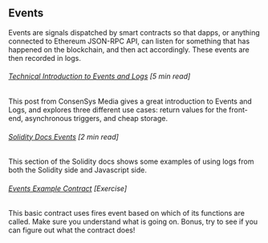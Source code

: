 ## Events

Events are signals dispatched by smart contracts so that dapps, or anything connected to Ethereum JSON-RPC API, can listen for something that has happened on the blockchain, and then act accordingly. These events are then recorded in logs.

###### [Technical Introduction to Events and Logs](https://media.consensys.net/technical-introduction-to-events-and-logs-in-ethereum-a074d65dd61e) \[5 min read\]

This post from ConsenSys Media gives a great introduction to Events and Logs, and explores three different use cases: return values for the front-end, asynchronous triggers, and cheap storage.

###### [Solidity Docs Events](http://solidity.readthedocs.io/en/develop/contracts.html#events) \[2 min read\]

This section of the Solidity docs shows some examples of using logs from both the Solidity side and Javascript side.

###### [Events Example Contract](https://github.com/ethchange/smart-exchange/blob/master/lib/contracts/SmartExchange.sol) \[Exercise\]

This basic contract uses fires event based on which of its functions are called.  Make sure you understand what is going on.  Bonus, try to see if you can figure out what the contract does!

